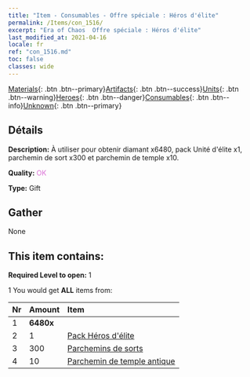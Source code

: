 ```yaml
---
title: "Item - Consumables - Offre spéciale : Héros d'élite"
permalink: /Items/con_1516/
excerpt: "Era of Chaos  Offre spéciale : Héros d'élite"
last_modified_at: 2021-04-16
locale: fr
ref: "con_1516.md"
toc: false
classes: wide
---
```

 [Materials](/fr/Items/){: .btn .btn--primary}[Artifacts](/fr/Items/Artifacts/){: .btn .btn--success}[Units](/fr/Items/Units/){: .btn .btn--warning}[Heroes](/fr/Items/Heroes/){: .btn .btn--danger}[Consumables](/fr/Items/Consumables/){: .btn .btn--info}[Unknown](/fr/Items/Unknown/){: .btn .btn--primary}

## Détails
 **Description:** À utiliser pour obtenir diamant x6480, pack Unité d'élite x1, parchemin de sort x300 et parchemin de temple x10.

 **Quality:** <span style="color: #DA70D6">OK</span>

 **Type:** Gift

## Gather

  None

## This item contains:

 **Required Level to open:** 1

 1 You would get **ALL** items  from:

  | Nr | Amount |     Item    |
  |:---|:-------|:------------|
  | 1 |  **6480x** | <i class="fas fa-gem"/> |  | 
  | 2 | 1 | [Pack Héros d'élite](/fr/Items/con_1362/) |  | 
  | 3 | 300 | [Parchemins de sorts](/fr/Items/con_694/) |  | 
  | 4 | 10 | [Parchemin de temple antique](/fr/Items/con_697/) |  | 
